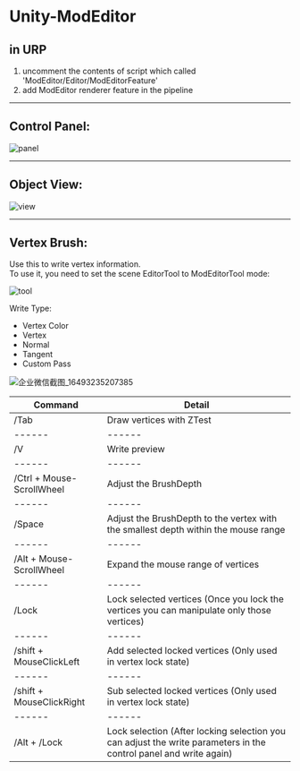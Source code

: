 # Unity-ModEditor
## in URP  
1. uncomment the contents of script which called 'ModEditor/Editor/ModEditorFeature'  
2. add ModEditor renderer feature in the pipeline  
****
## Control Panel:  
![panel](https://user-images.githubusercontent.com/71002504/162159160-3834f553-f211-49c9-b34e-16d23f6d56df.png)  
****
## Object View:  
![view](https://user-images.githubusercontent.com/71002504/162159353-00d388fb-0efb-4b56-9435-b9662ffd6419.png)
****
## Vertex Brush: 
Use this to write vertex information.  
To use it, you need to set the scene EditorTool to ModEditorTool mode:  

![tool](https://user-images.githubusercontent.com/71002504/162179217-235e57fd-da0e-4c19-82a9-540de246d79a.png)  

Write Type:  
* Vertex Color
* Vertex
* Normal
* Tangent
* Custom Pass

![企业微信截图_16493235207385](https://user-images.githubusercontent.com/71002504/162178908-d29dca7c-d3bd-40ec-845b-06541fcd224c.png)  

| Command | Detail |
| ------ | ------ |
| /Tab | Draw vertices with ZTest |
| ------ | ------ |
| /V | Write preview |
| ------ | ------ |
| /Ctrl + Mouse-ScrollWheel | Adjust the BrushDepth |
| ------ | ------ |
| /Space | Adjust the BrushDepth to the vertex with the smallest depth within the mouse range |
| ------ | ------ |
| /Alt + Mouse-ScrollWheel | Expand the mouse range of vertices |
| ------ | ------ |
| /Lock | Lock selected vertices (Once you lock the vertices you can manipulate only those vertices) |
| ------ | ------ |
| /shift + MouseClickLeft | Add selected locked vertices (Only used in vertex lock state) |
| ------ | ------ |
| /shift + MouseClickRight | Sub selected locked vertices (Only used in vertex lock state) |
| ------ | ------ |
| /Alt + /Lock | Lock selection (After locking selection you can adjust the write parameters in the control panel and write again) |
